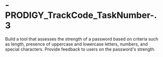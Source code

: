 # -PRODIGY_TrackCode_TaskNumber-.3
Build a tool that assesses the strength of a password based on criteria such as length, presence of uppercase and lowercase letters, numbers, and special characters. Provide feedback to users on the password's strength.
